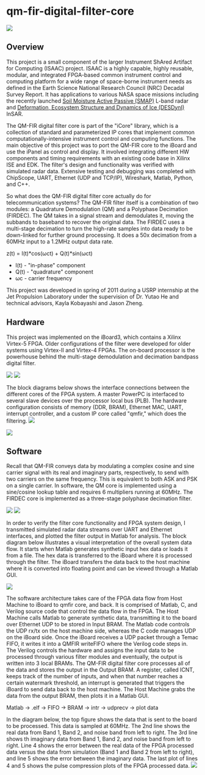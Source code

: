 qm-fir-digital-filter-core
==========================

<img src="http://niftyhedgehog.com/qm-fir-digital-filter-core/images/rover.jpg">

## Overview
This project is a small component of the larger Instrument ShAred Artifact for Computing (ISAAC) project. ISAAC is a highly capable, highly reusable, modular, and integrated FPGA-based common instrument control and computing platform for a wide range of space-borne instrument needs as defined in the Earth Science National Research Council (NRC) Decadal Survey Report. It has applications to various NASA space missions including the recently launched [Soil Moisture Active Passive (SMAP)](http://smap.jpl.nasa.gov/) L-band radar and [Deformation, Ecosystem Structure and Dynamics of Ice (DESDynI)](http://decadal.gsfc.nasa.gov/desdyni.html) InSAR.

The QM-FIR digital filter core is part of the "iCore" library, which is a collection of standard and parameterized IP cores that implement common computationally-intensive instrument control and computing functions. The main objective of this project was to port the QM-FIR core to the iBoard and use the iPanel as control and display. It involved integrating different HW components and timing requirements with an existing code base in Xilinx ISE and EDK. The filter's design and functionality was verified with simulated radar data. Extensive testing and debugging was completed with ChipScope, UART, Ethernet (UDP and TCP/IP), Wireshark, Matlab, Python, and C++.

So what does the QM-FIR digital filter core actually do for telecommunication systems? The QM-FIR filter itself is a combination of two modules: a Quadrature Demodulation (QM) and a Polyphase Decimation (FIRDEC). The QM takes in a signal stream and demodulates it, moving the subbands to baseband to recover the original data. The FIRDEC uses a multi-stage decimation to turn the high-rate samples into data ready to be down-linked for further ground processing. It does a 50x decimation from a 60MHz input to a 1.2MHz output data rate.

z(t) = I(t)*cos(ωct) + Q(t)*sin(ωct)

* I(t) - "in-phase" component
* Q(t) - "quadrature" component
* ωc - carrier frequency

This project was developed in spring of 2011 during a USRP internship at the Jet Propulsion Laboratory under the supervision of Dr. Yutao He and technical advisors, Kayla Kobayashi and Jason Zheng.


## Hardware
This project was implemented on the iBoard3, which contains a Xilinx Virtex-5 FPGA. Older configurations of the filter were developed for older systems using Virtex-II and Virtex-4 FPGAs. The on-board processor is the powerhouse behind the multi-stage demodulation and decimation bandpass digital filter.

<img src="http://niftyhedgehog.com/qm-fir-digital-filter-core/images/isaac_board.jpg">

<img src="http://niftyhedgehog.com/qm-fir-digital-filter-core/images/test_setup.jpg">

The block diagrams below shows the interface connections between the different cores of the FPGA system. A master PowerPC is interfaced to several slave devices over the processor local bus (PLB). The hardware configuration consists of memory (DDR, BRAM), Ethernet MAC, UART, interrupt controller, and a custom IP core called "qmfir," which does the filtering. 
<img src="http://niftyhedgehog.com/qm-fir-digital-filter-core/images/hw_config.jpg">

<img src="http://niftyhedgehog.com/qm-fir-digital-filter-core/images/fpga_data_flow.png">


## Software
Recall that QM-FIR conveys data by modulating a complex cosine and sine carrier signal with its real and imaginary parts, respectively, to send with two carriers on the same frequency. This is equivalent to both ASK and PSK on a single carrier. In software, the QM core is implemented using a sine/cosine lookup table and requires 6 multipliers running at 60MHz. The FIRDEC core is implemented as a three-stage polyphase decimation filter. 

<img src="http://niftyhedgehog.com/qm-fir-digital-filter-core/images/qm.png">

<img src="http://niftyhedgehog.com/qm-fir-digital-filter-core/images/multistage_dec.png">

In order to verify the filter core functionality and FPGA system design, I transmitted simulated radar data streams over UART and Ethernet interfaces, and plotted the filter output in Matlab for analysis. The block diagram below illustrates a visual interpretation of the overall system data flow. It starts when Matlab generates synthetic input hex data or loads it from a file. The hex data is transferred to the iBoard where it is processed through the filter. The iBoard transfers the data back to the host machine where it is converted into floating point and can be viewed through a Matlab GUI.

<img src="http://niftyhedgehog.com/qm-fir-digital-filter-core/images/system_data_flow.png">

The software architecture takes care of the FPGA data flow from Host Machine to iBoard to qmfir core, and back. It is comprised of Matlab, C, and Verilog source code that control the data flow in the FPGA. The Host Machine calls Matlab to generate synthetic data, transmitting it to the board over Ethernet UDP to be stored in Input BRAM. The Matlab code controls the UDP rx/tx on the host machine side, whereas the C code manages UDP on the iBoard side. Once the iBoard receives a UDP packet through a Temac FIFO, it writes it into a QMFIR writeFIFO where the Verilog code steps in. The Verilog controls the hardware and assigns the input data to be processed through various filter modules and eventually, the output is written into 3 local BRAMs. The QM-FIR digital filter core processes all of the data and stores the output in the Output BRAM. A register, called ICNT, keeps track of the number of inputs, and when that number reaches a certain watermark threshold, an interrupt is generated that triggers the iBoard to send data back to the host machine. The Host Machine grabs the data from the output BRAM, then plots it in a Matlab GUI.

Matlab → .elf → FIFO → BRAM → intr → udprecv → plot data

In the diagram below, the top figure shows the data that is sent to the board to be processed. This data is sampled at 60MHz. The 2nd line shows the real data from Band 1, Band 2, and noise band from left to right. The 3rd line shows th imaginary data from Band 1, Band 2, and noise band from left to right. Line 4 shows the error between the real data of the FPGA processed data versus the data from simulation (Band 1 and Band 2 from left to right), and line 5 shows the error between the imaginary data. The last plot of lines 4 and 5 shows the pulse compression plots of the FPGA processed data.
<img src="http://niftyhedgehog.com/qm-fir-digital-filter-core/images/udp_demo_GUI.png">
